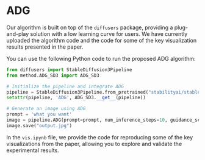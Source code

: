 # ADG

Our algorithm is built on top of the `diffusers` package, providing a plug-and-play solution with a low learning curve for users. We have currently uploaded the algorithm code and the code for some of the key visualization results presented in the paper. 

You can use the following Python code to run the proposed ADG algorithm:

```python
from diffusers import StableDiffusion3Pipeline
from method.ADG_SD3 import ADG_SD3

# Initialize the pipeline and integrate ADG
pipeline = StableDiffusion3Pipeline.from_pretrained("stabilityai/stable-diffusion-3.5-large", torch_dtype=torch.float16)
setattr(pipeline, 'ADG', ADG_SD3.__get__(pipeline))

# Generate an image using ADG
prompt = 'what you want'
image = pipeline.ADG(prompt=prompt, num_inference_steps=10, guidance_scale=4, num_images_per_prompt=1).images[0]
image.save("output.jpg")
```

In the `vis.ipynb` file, we provide the code for reproducing some of the key visualizations from the paper, allowing you to explore and validate the experimental results.